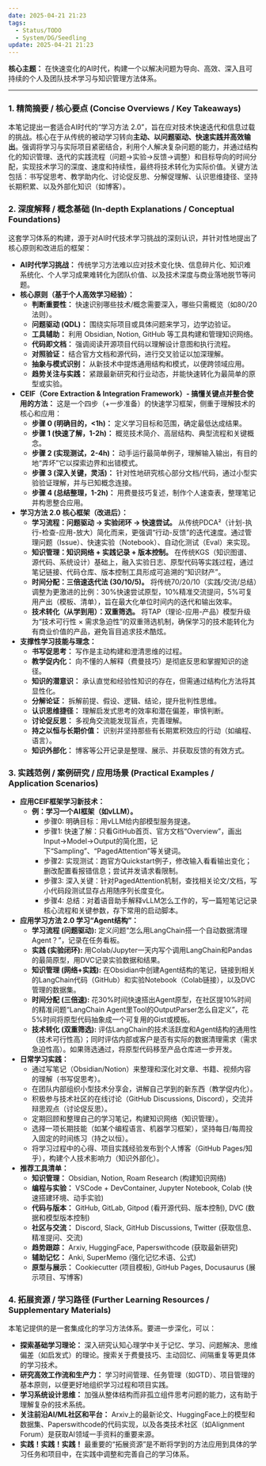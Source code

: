 ```yaml
---
date: 2025-04-21 21:23
tags:
  - Status/TODO
  - System/DG/Seedling
update: 2025-04-21 21:23
---
```


**核心主题：** 在快速变化的AI时代，构建一个以解决问题为导向、高效、深入且可持续的个人及团队技术学习与知识管理方法体系。

---

### 1. 精简摘要 / 核心要点 (Concise Overviews / Key Takeaways)

本笔记提出一套适合AI时代的“学习方法 2.0”，旨在应对技术快速迭代和信息过载的挑战。核心在于从传统的被动学习转向**主动、以问题驱动、快速实践并高效输出**。强调将学习与实际项目紧密结合，利用个人解决复杂问题的能力，并通过结构化的知识管理、迭代的实践流程（问题→实验→反馈→调整）和目标导向的时间分配，实现技术学习的深度、速度和持续性，最终将技术转化为实际价值。关键方法包括：书写促思考、教学助内化、讨论促反思、分解促理解、认识思维捷径、坚持长期积累、以及外部化知识（如博客）。

### 2. 深度解释 / 概念基础 (In-depth Explanations / Conceptual Foundations)

这套学习体系的构建，源于对AI时代技术学习挑战的深刻认识，并针对性地提出了核心原则和改进后的框架：

*   **AI时代学习挑战：** 传统学习方法难以应对技术变化快、信息碎片化、知识难系统化、个人学习成果难转化为团队价值、以及技术深度与商业落地脱节等问题。
*   **核心原则（基于个人高效学习经验）：**
    *   **判断重要性：** 快速识别哪些技术/概念需要深入，哪些只需概览（如80/20法则）。
    *   **问题驱动 (QDL)：** 围绕实际项目或具体问题来学习，边学边验证。
    *   **工具辅助：** 利用 Obsidian, Notion, GitHub 等工具构建和管理知识网络。
    *   **代码即文档：** 强调阅读开源项目代码以理解设计意图和执行流程。
    *   **对照验证：** 结合官方文档和源代码，进行交叉验证以加深理解。
    *   **抽象与模式识别：** 从新技术中提炼通用结构和模式，以便跨领域应用。
    *   **趋势关注与实践：** 紧跟最新研究和行业动态，并能快速转化为最简单的原型或实验。
*   **CEIF（Core Extraction & Integration Framework）- 搞懂关键点并整合使用的方法：**
    这是一个四步（+一步准备）的快速学习框架，侧重于理解技术的核心和应用：
    *   **步骤 0 (明确目的，<1h)：** 定义学习目标和范围，确定最低达成结果。
    *   **步骤 1 (快速了解，1-2h)：** 概览技术简介、高层结构、典型流程和关键概念。
    *   **步骤 2 (实现测试，2-4h)：** 动手运行最简单例子，理解输入输出，有目的地“弄坏”它以探索边界和出错模式。
    *   **步骤 3 (深入关键，灵活)：** 针对性地研究核心部分文档/代码，通过小型实验验证理解，并与已知概念连接。
    *   **步骤 4 (总结整理，1-2h)：** 用费曼技巧复述，制作个人速查表，整理笔记并构思整合应用。
*   **学习方法 2.0 核心框架（改进后）：**
    *   **学习流程：问题驱动 → 实验闭环 → 快速尝试。** 从传统PDCA²（计划-执行-检查-应用-放大）简化而来，更强调“行动-反馈”的迭代速度。通过管理问题（Issue）、快速实验（Notebook）、自动化测试（Eval）来实现。
    *   **知识管理：知识网络 + 实践记录 + 版本控制。** 在传统KGS（知识图谱、源代码、系统设计）基础上，融入实验日志、原型代码等实践过程，通过笔记链接、代码仓库、版本控制工具形成可追溯的“知识财产”。
    *   **时间分配：三倍速迭代法 (30/10/5)。** 将传统70/20/10（实践/交流/总结）调整为更激进的比例：30%快速尝试原型，10%精准交流提问，5%可复用产出（模板、清单），旨在最大化单位时间内的迭代和输出效率。
    *   **技术转化（从学到用）：双重筛选。** 将TAP（理论-应用-产品）模型升级为“技术可行性 × 需求急迫性”的双重筛选机制，确保学习的技术能转化为有商业价值的产品，避免盲目追求技术酷炫。
*   **支撑性学习技能与理念：**
    *   **书写促思考：** 写作是主动构建和澄清思维的过程。
    *   **教学促内化：** 向不懂的人解释（费曼技巧）是彻底反思和掌握知识的途径。
    *   **知识的潜意识：** 承认直觉和经验性知识的存在，但需通过结构化方法将其显性化。
    *   **分解论证：** 拆解前提、假设、逻辑、结论，提升批判性思维。
    *   **认识思维捷径：** 理解启发式思考的效率和潜在偏差，审慎判断。
    *   **讨论促反思：** 多视角交流能发现盲点，完善理解。
    *   **持之以恒与长期价值：** 识别并坚持那些有长期累积效应的行动（如编程、语言）。
    *   **知识外部化：** 博客等公开记录是整理、展示、并获取反馈的有效方式。

### 3. 实践范例 / 案例研究 / 应用场景 (Practical Examples / Application Scenarios)

*   **应用CEIF框架学习新技术：**
    *   **例：学习一个AI框架（如vLLM）。**
        *   步骤0: 明确目标：用vLLM给内部模型服务提速。
        *   步骤1: 快速了解：只看GitHub首页、官方文档“Overview”，画出Input->Model->Output的简化图，记下“Sampling”、“PagedAttention”等关键词。
        *   步骤2: 实现测试：跑官方Quickstart例子，修改输入看看输出变化；删改配置看报错信息；尝试并发请求看限制。
        *   步骤3: 深入关键：针对PagedAttention机制，查找相关论文/文档，写小代码段测试显存占用随序列长度变化。
        *   步骤4: 总结：对着语音助手解释vLLM怎么工作的，写一篇短笔记记录核心流程和关键参数，存下常用的启动脚本。
*   **应用学习方法 2.0 学习“Agent结构”：**
    *   **学习流程 (问题驱动):** 定义问题“怎么用LangChain搭一个自动数据清理Agent？”，记录在任务看板。
    *   **实践 (实验闭环):** 用Colab/Jupyter一天内写个调用LangChain和Pandas的最简原型，用DVC记录实验数据和结果。
    *   **知识管理 (网络+实践):** 在Obsidian中创建Agent结构的笔记，链接到相关的LangChain代码（GitHub）和实验Notebook（Colab链接），以及DVC管理的数据集。
    *   **时间分配 (三倍速):** 花30%时间快速搭出Agent原型，在社区提10%时间的精准问题“LangChain Agent里Tool的OutputParser怎么自定义”，花5%时间将原型代码抽象成一个可复用的Gist或模板。
    *   **技术转化 (双重筛选):** 评估LangChain的技术活跃度和Agent结构的通用性（技术可行性高）；同时评估内部或客户是否有实际的数据清理需求（需求急迫性高）。如果筛选通过，将原型代码移至产品仓库进一步开发。
*   **日常学习实践：**
    *   通过写笔记（Obsidian/Notion）来整理和深化对文章、书籍、视频内容的理解（书写促思考）。
    *   在团队内部组织小型技术分享会，讲解自己学到的新东西（教学促内化）。
    *   积极参与技术社区的在线讨论（GitHub Discussions, Discord），交流并辩思观点（讨论促反思）。
    *   定期回顾和整理自己的学习笔记，构建知识网络（知识管理）。
    *   选择一项长期技能（如某个编程语言、机器学习框架），坚持每日/每周投入固定的时间练习（持之以恒）。
    *   将学习过程中的心得、项目实践经验发布到个人博客（GitHub Pages/知乎），构建个人技术影响力（知识外部化）。
*   **推荐工具清单：**
    *   **知识管理：** Obsidian, Notion, Roam Research (构建知识网络)
    *   **编程与实验：** VSCode + DevContainer, Jupyter Notebook, Colab (快速搭建环境、动手实验)
    *   **代码与版本：** GitHub, GitLab, Gitpod (看开源代码、版本控制), DVC (数据和模型版本控制)
    *   **社区与交流：** Discord, Slack, GitHub Discussions, Twitter (获取信息、精准提问、交流)
    *   **趋势跟踪：** Arxiv, HuggingFace, Paperswithcode (获取最新研究)
    *   **辅助记忆：** Anki, SuperMemo (强化记忆术语、公式)
    *   **原型与展示：** Cookiecutter (项目模板), GitHub Pages, Docusaurus (展示项目、写博客)

### 4. 拓展资源 / 学习路径 (Further Learning Resources / Supplementary Materials)

本笔记提供的是一套集成化的学习方法体系。要进一步深化，可以：

*   **探索基础学习理论：** 深入研究认知心理学中关于记忆、学习、问题解决、思维偏差（如启发式）的理论。搜索关于费曼技巧、主动回忆、间隔重复等更具体的学习技术。
*   **研究高效工作流和生产力：** 学习时间管理、任务管理（如GTD）、项目管理的基本原则，以便更好地组织学习过程和项目实践。
*   **学习系统设计思维：** 加强从整体结构而非孤立组件思考问题的能力，这有助于理解复杂的技术系统。
*   **关注前沿AI/ML社区和平台：** Arxiv上的最新论文、HuggingFace上的模型和数据集、Paperswithcode的代码实现，以及各类技术社区（如Alignment Forum）是获取AI领域一手资料的重要来源。
*   **实践！实践！实践！** 最重要的“拓展资源”是不断将学到的方法应用到具体的学习任务和项目中，在实践中调整和完善自己的学习体系。